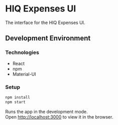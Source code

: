 # HIQ Expenses UI

The interface for the HIQ Expenses UI.

## Development Environment

### Technologies

* React
* npm
* Material-UI

### Setup

```bash
npm install
npm start
```

Runs the app in the development mode.\
Open [http://localhost:3000](http://localhost:3000) to view it in the browser.
